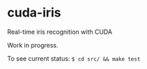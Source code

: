 # cuda-iris
Real-time iris recognition with CUDA

Work in progress.

To see current status:
`$ cd src/ && make test`
